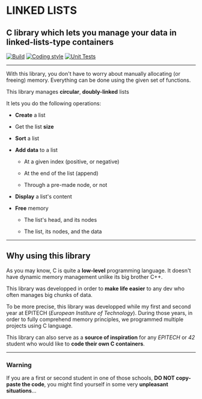# LINKED LISTS

## C library which lets you manage your data in linked-lists-type containers

[![Build](https://github.com/Arthi-chaud/LinkedLists/actions/workflows/build.yml/badge.svg)](https://github.com/Arthi-chaud/LinkedLists/actions/workflows/build.yml)
[![Coding style](https://github.com/Arthi-chaud/LinkedLists/actions/workflows/coding_style.yml/badge.svg)](https://github.com/Arthi-chaud/LinkedLists/actions/workflows/coding_style.yml)
[![Unit Tests](https://github.com/Arthi-chaud/LinkedLists/actions/workflows/unit_tests.yml/badge.svg)](https://github.com/Arthi-chaud/LinkedLists/actions/workflows/unit_tests.yml)

___

With this library, you don't have to worry about manually allocating (or freeing) memory. Everything can be done using the given set of functions.

This library manages **circular**, **doubly-linked** lists

It lets you do the following operations:

- **Create** a list

- Get the list **size**

- **Sort** a list

- **Add data** to a list

  - At a given index (positive, or negative)

  - At the end of the list (append)

  - Through a pre-made node, or not

- **Display** a list's content

- **Free** memory

  - The list's head, and its nodes

  - The list, its nodes, and the data

____

## Why using this library

As you may know, C is quite a **low-level** programming language. It doesn't have dynamic memory management unlike its big brother C++.

This library was developped in order to **make life easier** to any dev who often manages big chunks of data.

To be more precise, this library was developped while my first and second year at EPITECH (_European Institure of Technology_). During those years, in order to fully comprehend memory principles, we programmed multiple projects using C language.

This library can also serve as a **source of inspiration** for any _EPITECH_ or _42_ student who would like to **code their own C containers**.

____

### Warning

If you are a first or second student in one of those schools, **DO NOT copy-paste the code**, you might find yourself in some very **unpleasant situations**...
